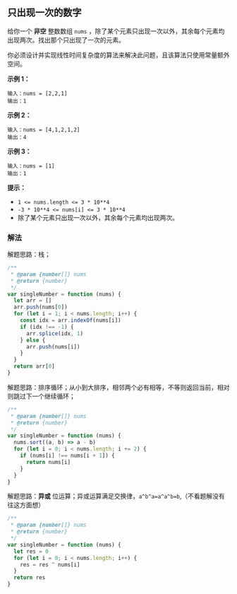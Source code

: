 ## 只出现一次的数字

给你一个 **非空** 整数数组 `nums` ，除了某个元素只出现一次以外，其余每个元素均出现两次。找出那个只出现了一次的元素。

你必须设计并实现线性时间复杂度的算法来解决此问题，且该算法只使用常量额外空间。

**示例 1：**

```
输入：nums = [2,2,1]
输出：1
```

**示例 2：**

```
输入：nums = [4,1,2,1,2]
输出：4
```

**示例 3：**

```
输入：nums = [1]
输出：1
```

**提示：**

- `1 <= nums.length <= 3 * 10**4`
- `-3 * 10**4 <= nums[i] <= 3 * 10**4`
- 除了某个元素只出现一次以外，其余每个元素均出现两次。

### 解法

解题思路：栈；

```js
/**
 * @param {number[]} nums
 * @return {number}
 */
var singleNumber = function (nums) {
  let arr = []
  arr.push(nums[0])
  for (let i = 1; i < nums.length; i++) {
    const idx = arr.indexOf(nums[i])
    if (idx !== -1) {
      arr.splice(idx, 1)
    } else {
      arr.push(nums[i])
    }
  }
  return arr[0]
}
```

解题思路：排序循环；从小到大排序，相邻两个必有相等，不等则返回当前，相对则跳过下一个继续循环；

```js
/**
 * @param {number[]} nums
 * @return {number}
 */
var singleNumber = function (nums) {
  nums.sort((a, b) => a - b)
  for (let i = 0; i < nums.length; i += 2) {
    if (nums[i] !== nums[i + 1]) {
      return nums[i]
    }
  }
}
```

解题思路：**异或** 位运算；异或运算满足交换律，`a^b^a=a^a^b=b`,（不看题解没有往这方面想）

```js
/**
 * @param {number[]} nums
 * @return {number}
 */
var singleNumber = function (nums) {
  let res = 0
  for (let i = 0; i < nums.length; i++) {
    res = res ^ nums[i]
  }
  return res
}
```
